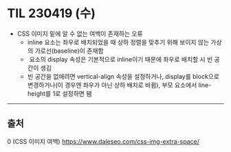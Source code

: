 # TIL 230419 (수)
- CSS 이미지 밑에 알 수 없는 여백이 존재하는 오류
    - inline 요소는 좌우로 배치되었을 때 상하 정렬을 맞추기 위해 보이지 않는 가상의 가로선(baseline)이 존재함
    - <img> 요소의 display 속성은 기본적으로 inline이기 때문에 좌우로 배치할 시 빈 공간이 생김
    - 빈 공간을 없애려면 vertical-align 속성을 설정하거나, display를 block으로 변경하거나(이 경우엔 좌우가 아닌 상하 배치로 바뀜), 부모 요소에서 line-height를 1로 설정하면 됌

---
## 출처
0 (CSS 이미지 여백) https://www.daleseo.com/css-img-extra-space/